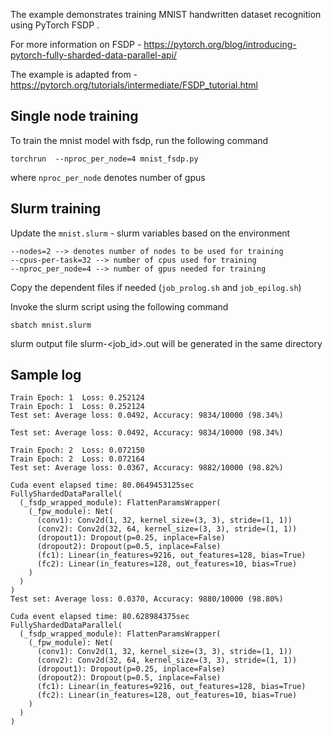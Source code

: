The example demonstrates training MNIST handwritten dataset recognition using PyTorch FSDP .

For more information on FSDP - https://pytorch.org/blog/introducing-pytorch-fully-sharded-data-parallel-api/

The example is adapted from - https://pytorch.org/tutorials/intermediate/FSDP_tutorial.html

## Single node training

To train the mnist model with fsdp, run the following command

```
torchrun  --nproc_per_node=4 mnist_fsdp.py
```

where `nproc_per_node` denotes number of gpus

## Slurm training

Update the `mnist.slurm` - slurm variables based on the environment

```
--nodes=2 --> denotes number of nodes to be used for training
--cpus-per-task=32 --> number of cpus used for training
--nproc_per_node=4 --> number of gpus needed for training
```
Copy the dependent files if needed (`job_prolog.sh` and `job_epilog.sh`)

Invoke the slurm script using the following command

```
sbatch mnist.slurm
```

slurm output file slurm-<job_id>.out will be generated in the same directory

## Sample log

```
Train Epoch: 1 	Loss: 0.252124
Train Epoch: 1 	Loss: 0.252124
Test set: Average loss: 0.0492, Accuracy: 9834/10000 (98.34%)

Test set: Average loss: 0.0492, Accuracy: 9834/10000 (98.34%)

Train Epoch: 2 	Loss: 0.072150
Train Epoch: 2 	Loss: 0.072164
Test set: Average loss: 0.0367, Accuracy: 9882/10000 (98.82%)

Cuda event elapsed time: 80.0649453125sec
FullyShardedDataParallel(
  (_fsdp_wrapped_module): FlattenParamsWrapper(
    (_fpw_module): Net(
      (conv1): Conv2d(1, 32, kernel_size=(3, 3), stride=(1, 1))
      (conv2): Conv2d(32, 64, kernel_size=(3, 3), stride=(1, 1))
      (dropout1): Dropout(p=0.25, inplace=False)
      (dropout2): Dropout(p=0.5, inplace=False)
      (fc1): Linear(in_features=9216, out_features=128, bias=True)
      (fc2): Linear(in_features=128, out_features=10, bias=True)
    )
  )
)
Test set: Average loss: 0.0370, Accuracy: 9880/10000 (98.80%)

Cuda event elapsed time: 80.628984375sec
FullyShardedDataParallel(
  (_fsdp_wrapped_module): FlattenParamsWrapper(
    (_fpw_module): Net(
      (conv1): Conv2d(1, 32, kernel_size=(3, 3), stride=(1, 1))
      (conv2): Conv2d(32, 64, kernel_size=(3, 3), stride=(1, 1))
      (dropout1): Dropout(p=0.25, inplace=False)
      (dropout2): Dropout(p=0.5, inplace=False)
      (fc1): Linear(in_features=9216, out_features=128, bias=True)
      (fc2): Linear(in_features=128, out_features=10, bias=True)
    )
  )
)

```
